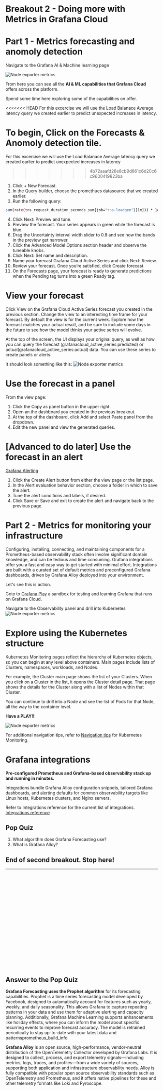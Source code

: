# Breakout 2 - Doing more with Metrics in Grafana Cloud

# Part 1 - Metrics forecasting and anomoly detection

Navigate to the Grafana AI & Machine learning page

![Node exporter metrics](images/image27.png)

From here you can see all the **AI & ML capabilities that Grafana Cloud** offers across the platform.

Spend some time here exploring some of the capabilities on offer.

<<<<<<< HEAD
For this excercise we will use the Load Balanace Average latency query we created earlier to predict unexpected increases in latency.  

To begin, Click on the Forecasts & Anomoly detection tile.
=======
For this excercise we will use the Load Balanace Average latency query we created earlier to predict unexpected increases in latency
>>>>>>> 4b72aaafd26e8cb9d661c6d20c6c9600419823ba

1. Click + New Forecast.
2. In the Query builder, choose the promethues datasource that we created earlier.
3. Run the following query:

```bash
sum(rate(tns_request_duration_seconds_sum{job="tns-loadgen"}[1m])) * 1e3 / sum(rate(tns_request_duration_seconds_count{job="tns-loadgen"}[1m]))
```

4. Click Next: Preview and tune.
5. Preview the forecast. Your series appears in green while the forecast is blue.
6. Drag the Uncertainty interval width slider to 0.8 and see how the bands in the preview get narrower.
7. Click the Advanced Model Options section header and observe the tuneable knobs.
8. Click Next: Set name and description.
9. Name your forecast Grafana Cloud Active Series and click Next: Review.
10. Review your forecast. Once you’re satisfied, click Create forecast.
11. On the Forecasts page, your forecast is ready to generate predictions when the Pending tag turns into a green Ready tag.

# View your forecast
Click View on the Grafana Cloud Active Series forecast you created in the previous section.
Change the view to an interesting time frame for your forecast. By default the view is for the current week.
Explore how the forecast matches your actual result, and be sure to include some days in the future to see how the model thinks your active series will evolve.

At the top of the screen, the UI displays your original query, as well as how you can query the forecast (grafanacloud_active_series:predicted) or actual(grafanacloud_active_series:actual) data. You can use these series to create panels or alerts.

It should look something like this:
![Node exporter metrics](images/image28.png)

# Use the forecast in a panel
From the view page:

1. Click the Copy as panel button in the upper right.
2. Open an the dashboard you created in the previous breakout.
3. At the top of the dashboard, click Add and select Paste panel from the dropdown.
4. Edit the new panel and view the generated queries.

# [Advanced to do later] Use the forecast in an alert
[Grafana Alerting](https://grafana.com/docs/grafana/latest/alerting/#overview-of-grafana-alerting)

1. Click the Create Alert button from either the view page or the list page.
2. In the Alert evaluation behavior section, choose a folder in which to save the alert.
3. Tune the alert conditions and labels, if desired.
4. Click Save or Save and exit to create the alert and navigate back to the previous page.




# Part 2 - Metrics for monitoring your infrastructure

Configuring, installing, connecting, and maintaining components for a Prometheus-based observability stack often involve significant domain knowledge, and can be tedious and time consuming. Grafana integrations offer you a fast and easy way to get started with minimal effort. Integrations are built with a curated set of default metrics and preconfigured Grafana dashboards, driven by Grafana Alloy deployed into your environment.

Let's see this is action.

Goto to [Grafana Play](https://play.grafana.org/) a sandbox for testing and learning Grafana that runs on Grafana Cloud.

Navigate to the Observability panel and drill into Kubernetes
![Node exporter metrics](images/image29.png)

# Explore using the Kubernetes structure

Kubernetes Monitoring pages reflect the hierarchy of Kubernetes objects, so you can begin at any level above containers. Main pages include lists of Clusters, namespaces, workloads, and Nodes.

For example, the Cluster main page shows the list of your Clusters. When you click on a Cluster in the list, it opens the Cluster detail page. That page shows the details for the Cluster along with a list of Nodes within that Cluster.

You can continue to drill into a Node and see the list of Pods for that Node, all the way to the container level.

**Have a PLAY!!**

![Node exporter metrics](images/image30.png)

For additional navigation tips, refer to [Navigation tips](https://grafana.com/docs/grafana-cloud/monitor-infrastructure/kubernetes-monitoring/navigate-k8s-monitoring/#navigation-tips) for Kubernetes Monitoring.

# Grafana integrations

**Pre-configured Prometheus and Grafana-based observability stack up and running in minutes.**

Integrations bundle Grafana Alloy configuration snippets, tailored Grafana dashboards, and alerting defaults for common observability targets like Linux hosts, Kubernetes clusters, and Nginx servers. 

Refer to Integrations reference for the current list of integrations.
[Integrations reference](https://grafana.com/docs/grafana-cloud/monitor-infrastructure/integrations/integration-reference/)



## Pop Quiz
1. What algorithm does Grafana Forecasting use?
2. What is Grafana Alloy?

## End of second breakout. Stop here!

---
```























```
## Answer to the Pop Quiz

**Grafana Forecasting uses the Prophet algorithm** for its forecasting capabilities. Prophet is a time series forecasting model developed by Facebook, designed to automatically account for features such as yearly, weekly, and daily seasonality. This allows Grafana to capture repeating patterns in your data and use them for adaptive alerting and capacity planning. Additionally, Grafana Machine Learning supports enhancements like holiday effects, where you can inform the model about specific recurring events to improve forecast accuracy. The model is retrained periodically to stay up-to-date with your latest data and patternsprometheus_build_info

**Grafana Alloy** is an open source, high-performance, vendor-neutral distribution of the OpenTelemetry Collector developed by Grafana Labs. It is designed to collect, process, and export telemetry signals—including metrics, logs, traces, and profiles—from a wide variety of sources, supporting both application and infrastructure observability needs. Alloy is fully compatible with popular open source observability standards such as OpenTelemetry and Prometheus, and it offers native pipelines for these and other telemetry formats like Loki and Pyroscope.

